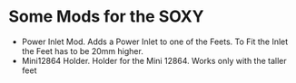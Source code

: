 
# Some Mods for the SOXY
* Power Inlet Mod. Adds a Power Inlet to one of the Feets. To Fit the Inlet the Feet has to be 20mm higher. 
* Mini12864 Holder. Holder for the Mini 12864. Works only with the taller feet
